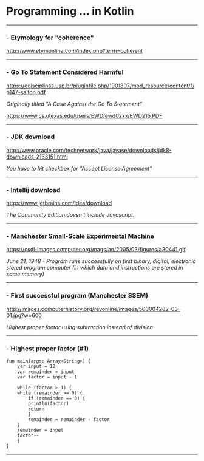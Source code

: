 # Programming ... in Kotlin

* * *

### - Etymology for "coherence"

http://www.etymonline.com/index.php?term=coherent

* * *

### - Go To Statement Considered Harmful

https://edisciplinas.usp.br/pluginfile.php/1901807/mod_resource/content/1/p147-salton.pdf

*Originally titled "A Case Against the Go To Statement"*

https://www.cs.utexas.edu/users/EWD/ewd02xx/EWD215.PDF

* * *


### - JDK download

http://www.oracle.com/technetwork/java/javase/downloads/jdk8-downloads-2133151.html

*You have to hit checkbox for "Accept License Agreement"*

* * *

### - Intellij download

https://www.jetbrains.com/idea/download

*The Community Edition doesn't include Javascript.*


* * *


### - Manchester Small-Scale Experimental Machine

https://csdl-images.computer.org/mags/an/2005/03/figures/a30441.gif

*June 21, 1948 - Program runs successfully on first binary, digital, electronic stored program computer (in which data and instructions are stored in same memory)*

* * *

### - First successful program (Manchester SSEM)

http://images.computerhistory.org/revonline/images/500004282-03-01.jpg?w=600

*Highest proper factor using subtraction instead of division*

* * *

### - Highest proper factor (#1)
```
fun main(args: Array<String>) {
    var input = 12
    var remainder = input
    var factor = input - 1

    while (factor > 1) {
	while (remainder >= 0) {
	    if (remainder == 0) {
		println(factor)
		return
	    }
	    remainder = remainder - factor
	}
	remainder = input
	factor--
    }
}
```

* * *

